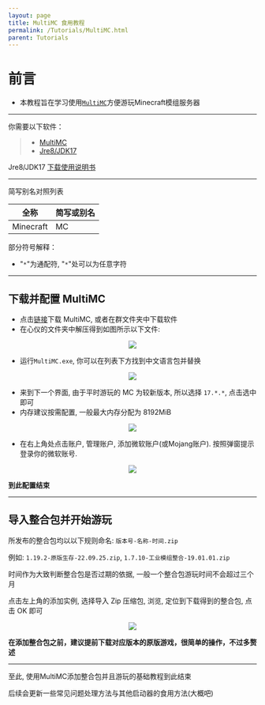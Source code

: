 ```yaml
---
layout: page
title: MultiMC 食用教程
permalink: /Tutorials/MultiMC.html
parent: Tutorials
---
```


# 前言

* 本教程旨在学习使用[`MultiMC`](https://github.com/MultiMC/Launcher)方便游玩Minecraft模组服务器

---

你需要以下软件：
> * [MultiMC](https://github.com/MultiMC/Launcher)
> * [Jre8/JDK17](https://adoptium.net/zh-CN/temurin/releases/)

Jre8/JDK17 [下载使用说明书](./Tutorials/JavaDownload.html)

---

简写别名对照列表

|全称|简写或别名|
|-|-|
|Minecraft|MC|

部分符号解释：

* "`*`"为通配符, "`*`"处可以为任意字符

---

## 下载并配置 MultiMC

* 点击[链接](https://multimc.org/#Download)下载 MultiMC, 或者在群文件夹中下载软件
* 在心仪的文件夹中解压得到如图所示以下文件:

<div align="center"><img src="https://picbed-1300514373.cos.ap-nanjing.myqcloud.com/Server_Help/Tutorials/MultiMC/Pic_1.png"/></div>

* 运行`MultiMC.exe`, 你可以在列表下方找到中文语言包并替换

<div align="center"><img src="https://picbed-1300514373.cos.ap-nanjing.myqcloud.com/Server_Help/Tutorials/MultiMC/Pic_2.png"/></div>

* 来到下一个界面, 由于平时游玩的 MC 为较新版本, 所以选择 `17.*.*`, 点击选中即可
* 内存建议按需配置, 一般最大内存分配为 8192MiB

<div align="center"><img src="https://picbed-1300514373.cos.ap-nanjing.myqcloud.com/Server_Help/Tutorials/MultiMC/Pic_3.png"/></div>

* 在右上角处点击账户, 管理账户, 添加微软账户(或Mojang账户). 按照弹窗提示登录你的微软账号. 

<div align="center"><img src="https://picbed-1300514373.cos.ap-nanjing.myqcloud.com/Server_Help/Tutorials/MultiMC/Pic_4.png"/></div>

**到此配置结束**

---

## 导入整合包并开始游玩

所发布的整合包均以以下规则命名: `版本号-名称-时间.zip`

例如: `1.19.2-原版生存-22.09.25.zip`, `1.7.10-工业模组整合-19.01.01.zip`

时间作为大致判断整合包是否过期的依据, 一般一个整合包游玩时间不会超过三个月

点击左上角的添加实例, 选择导入 Zip 压缩包, 浏览, 定位到下载得到的整合包, 点击 OK 即可

<div align="center"><img src="https://picbed-1300514373.cos.ap-nanjing.myqcloud.com/Server_Help/Tutorials/MultiMC/Pic_5.png"/></div>

**在添加整合包之前，建议提前下载对应版本的原版游戏，很简单的操作，不过多赘述**

---

至此, 使用MultiMC添加整合包并且游玩的基础教程到此结束

后续会更新一些常见问题处理方法与其他启动器的食用方法(大概吧)
